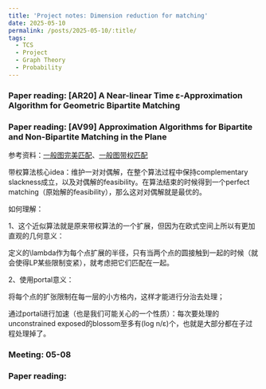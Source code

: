 ```yaml
---
title: 'Project notes: Dimension reduction for matching'
date: 2025-05-10
permalink: /posts/2025-05-10/:title/
tags:
  - TCS
  - Project
  - Graph Theory
  - Probability
---
```


<style>
.archive {
  font-family: 'Georgia', serif;
}
</style>

### Paper reading: [AR20] A Near-linear Time ε-Approximation Algorithm for Geometric Bipartite Matching


### Paper reading: [AV99] Approximation Algorithms for Bipartite and Non-Bipartite Matching in the Plane

参考资料：[一般图完美匹配](https://users.soe.ucsc.edu/~sesh/Teaching/2021/CSE202/Slides/lec2-blossom.pdf)、[一般图带权匹配](https://theory.stanford.edu/~jvondrak/CS369P/lec6.pdf)

带权算法核心idea：维护一对对偶解，在整个算法过程中保持complementary slackness成立，以及对偶解的feasibility。在算法结束的时候得到一个perfect matching（原始解的feasibility），那么这对对偶解就是最优的。

如何理解：

1、这个近似算法就是原来带权算法的一个扩展，但因为在欧式空间上所以有更加直观的几何意义：

定义的\lambda作为每个点扩展的半径，只有当两个点的圆接触到一起的时候（就会使得LP某些限制变紧），就考虑把它们匹配在一起。

2、使用portal意义：

将每个点的扩张限制在每一层的小方格内，这样才能进行分治去处理；

通过portal进行加速（也是我们可能关心的一个性质）：每次要处理的unconstrained exposed的blossom至多有(log n/ε)个，也就是大部分都在子过程处理掉了。

### Meeting: 05-08


### Paper reading: 


